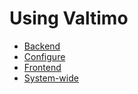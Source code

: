 # Using Valtimo

- [Backend](backend/index.md)
- [Configure](configure/index.md)
- [Frontend](frontend/index.md)
- [System-wide](system-wide/index.md)

